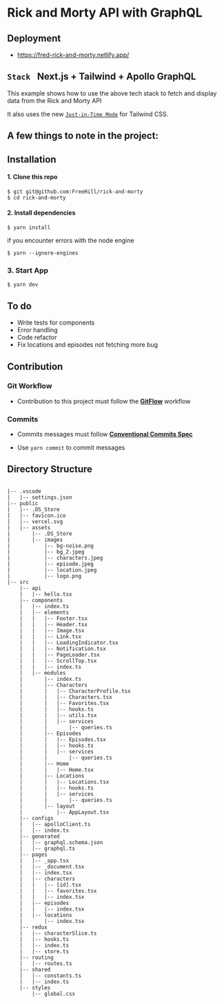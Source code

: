 # Rick and Morty API with GraphQL

## Deployment

- https://fred-rick-and-morty.netlify.app/

## `Stack ` Next.js + Tailwind + Apollo GraphQL

This example shows how to use the above tech stack to fetch and display data from the Rick and Morty API

It also uses the new [`Just-in-Time Mode`](https://tailwindcss.com/docs/just-in-time-mode) for Tailwind CSS.

## A few things to note in the project:

## Installation

#### 1. Clone this repo

```
$ git git@github.com:FreeHill/rick-and-morty
$ cd rick-and-morty
```

#### 2. Install dependencies

```
$ yarn install
```

if you encounter errors with the node engine

```
$ yarn --ignore-engines
```

### 3. Start App

```
$ yarn dev
```

## To do

- Write tests for components
- Error handling
- Code refactor
- Fix locations and episodes not fetching more bug

## Contribution

### Git Workflow

- Contribution to this project must follow the
  **[GitFlow](https://www.atlassian.com/git/tutorials/comparing-workflows/gitflow-workflow#:~:text=Gitflow%20is%20a%20legacy%20Git,software%20development%20and%20DevOps%20practices.)**
  workflow

### Commits

- Commits messages must follow **[Conventional Commits Spec](https://www.conventionalcommits.org/en/v1.0.0/)**

- Use `yarn commit` to commit messages

## Directory Structure

```

|-- .vscode
|   |-- settings.json
|-- public
|   |-- .DS_Store
|   |-- favicon.ico
|   |-- vercel.svg
|   |-- assets
|       |-- .DS_Store
|       |-- images
|           |-- bg-noise.png
|           |-- bg_2.jpeg
|           |-- characters.jpeg
|           |-- episode.jpeg
|           |-- location.jpeg
|           |-- logo.png
|-- src
    |-- api
    |   |-- hello.tsx
    |-- components
    |   |-- index.ts
    |   |-- elements
    |   |   |-- Footer.tsx
    |   |   |-- Header.tsx
    |   |   |-- Image.tsx
    |   |   |-- Link.tsx
    |   |   |-- LoadingIndicator.tsx
    |   |   |-- Notification.tsx
    |   |   |-- PageLoader.tsx
    |   |   |-- ScrollTop.tsx
    |   |   |-- index.ts
    |   |-- modules
    |       |-- index.ts
    |       |-- Characters
    |       |   |-- CharacterProfile.tsx
    |       |   |-- Characters.tsx
    |       |   |-- Favorites.tsx
    |       |   |-- hooks.ts
    |       |   |-- utils.tsx
    |       |   |-- services
    |       |       |-- queries.ts
    |       |-- Episodes
    |       |   |-- Episodes.tsx
    |       |   |-- hooks.ts
    |       |   |-- services
    |       |       |-- queries.ts
    |       |-- Home
    |       |   |-- Home.tsx
    |       |-- Locations
    |       |   |-- Locations.tsx
    |       |   |-- hooks.ts
    |       |   |-- services
    |       |       |-- queries.ts
    |       |-- layout
    |           |-- AppLayout.tsx
    |-- configs
    |   |-- apolloClient.ts
    |   |-- index.ts
    |-- generated
    |   |-- graphql.schema.json
    |   |-- graphql.ts
    |-- pages
    |   |-- _app.tsx
    |   |-- _document.tsx
    |   |-- index.tsx
    |   |-- characters
    |   |   |-- [id].tsx
    |   |   |-- favorites.tsx
    |   |   |-- index.tsx
    |   |-- episodes
    |   |   |-- index.tsx
    |   |-- locations
    |       |-- index.tsx
    |-- redux
    |   |-- characterSlice.ts
    |   |-- hooks.ts
    |   |-- index.ts
    |   |-- store.ts
    |-- routing
    |   |-- routes.ts
    |-- shared
    |   |-- constants.ts
    |   |-- index.ts
    |-- styles
        |-- global.css


```
